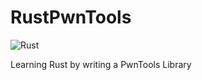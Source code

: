 # RustPwnTools

![Rust](https://github.com/lehrbaumm/RustPwn/workflows/Rust/badge.svg)

Learning Rust by writing a PwnTools Library
